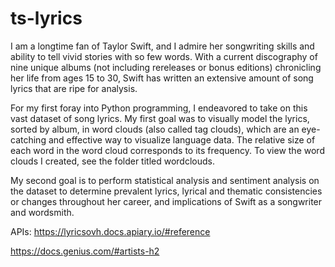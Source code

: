 # ts-lyrics
I am a longtime fan of Taylor Swift, and I admire her songwriting skills and ability to tell vivid stories with so few words. With a current discography of nine unique albums (not including rereleases or bonus editions) chronicling her life from ages 15 to 30, Swift has written an extensive amount of song lyrics that are ripe for analysis.


For my first foray into Python programming, I endeavored to take on this vast dataset of song lyrics. My first goal was to visually model the lyrics, sorted by album, in word clouds (also called tag clouds), which are an eye-catching and effective way to visualize language data. The relative size of each word in the word cloud corresponds to its frequency. To view the word clouds I created, see the folder titled wordclouds.


My second goal is to perform statistical analysis and sentiment analysis on the dataset to determine prevalent lyrics, lyrical and thematic consistencies or changes throughout her career, and implications of Swift as a songwriter and wordsmith.


APIs:
https://lyricsovh.docs.apiary.io/#reference


https://docs.genius.com/#artists-h2

